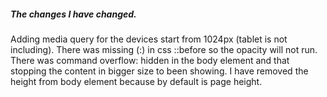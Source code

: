 ##### The changes I have changed.

Adding media query for the devices start from 1024px (tablet is not including).
There was missing (:) in css ::before so the opacity will not run.
There was command overflow: hidden in the body element and that stopping the content in bigger size to been showing.
I have removed the height from body element because by default is page height.
